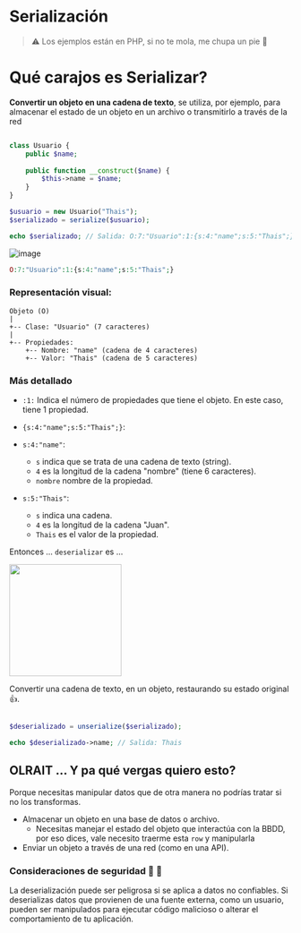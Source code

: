 

# Serialización

> ⚠️ Los ejemplos están en PHP, si no te mola, me chupa un pie 🦶

# Qué carajos es Serializar?

__Convertir un objeto en una cadena de texto__, se utiliza, por ejemplo, para almacenar el estado de un objeto en un archivo o transmitirlo a través de la red


```php

class Usuario {
    public $name;
    
    public function __construct($name) {
        $this->name = $name;
    }
}

$usuario = new Usuario("Thais");
$serializado = serialize($usuario);

echo $serializado; // Salida: O:7:"Usuario":1:{s:4:"name";s:5:"Thais";}

```

![image](https://github.com/user-attachments/assets/ac9ff8f3-3009-4c42-a0ac-4f3fd75bce68)


```php
O:7:"Usuario":1:{s:4:"name";s:5:"Thais";}
```

### Representación visual:

```
Objeto (O)
|
+-- Clase: "Usuario" (7 caracteres)
|
+-- Propiedades:
    +-- Nombre: "name" (cadena de 4 caracteres)
    +-- Valor: "Thais" (cadena de 5 caracteres)

```
### Más detallado
- `:1:` Indica el número de propiedades que tiene el objeto. En este caso, tiene 1 propiedad.

- `{s:4:"name";s:5:"Thais";}`:

- `s:4:"name"`:
  - `s` indica que se trata de una cadena de texto (string).
  - `4` es la longitud de la cadena "nombre" (tiene 6 caracteres).
  - `nombre` nombre de la propiedad.

- `s:5:"Thais"`:
  - `s` indica una cadena.
  - `4` es la longitud de la cadena "Juan".
  - `Thais` es el valor de la propiedad.


Entonces ... `deserializar` es ...

<img src="https://github.com/user-attachments/assets/0948e7b8-45b0-4767-ad1a-c9ce9f3aa564" width="200" height="200"/>

 Convertir una cadena de texto, en un objeto, restaurando su estado original👍.

```php

$deserializado = unserialize($serializado);

echo $deserializado->name; // Salida: Thais

```

## OLRAIT ... Y pa qué vergas quiero esto?

 Porque necesitas manipular datos que de otra manera no podrías tratar si no los transformas.

- Almacenar un objeto en una base de datos o archivo.
  - Necesitas manejar el estado del objeto que interactúa con la BBDD, por eso dices, vale necesito traerme esta `row` y manipularla
- Enviar un objeto a través de una red (como en una API).


### Consideraciones de seguridad 👮 🚨
La deserialización puede ser peligrosa si se aplica a datos no confiables. Si deserializas datos que provienen de una fuente externa, como un usuario, pueden ser manipulados para ejecutar código malicioso o alterar el comportamiento de tu aplicación.


